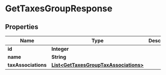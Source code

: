 
# GetTaxesGroupResponse

## Properties
Name | Type | Description | Notes
------------ | ------------- | ------------- | -------------
**id** | **Integer** |  |  [optional]
**name** | **String** |  |  [optional]
**taxAssociations** | [**List&lt;GetTaxesGroupTaxAssociations&gt;**](GetTaxesGroupTaxAssociations.md) |  |  [optional]



